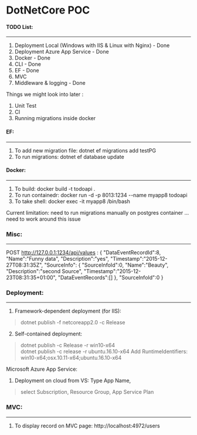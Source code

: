 # DotNetCore POC


#### TODO List:
-------------------------------
1. Deployment Local (Windows with IIS & Linux with Nginx) - Done
2. Deployment Azure App Service - Done
3. Docker - Done 
4. CLI - Done
5. EF - Done
6. MVC
7. Middleware & logging - Done



Things we might look into later :

1. Unit Test
2. CI
3. Running migrations inside docker

#### EF:
-------------------------------
1. To add new migration file: dotnet ef migrations add testPG 
2. To run migrations: dotnet ef database update


#### Docker:
-----------------------------
1. To build: docker build -t todoapi .
2. To run containedr: docker run -d -p 8013:1234 --name myapp8 todoapi
3. To take shell: docker exec -it myapp8 /bin/bash

Current limitation: need to run migrations manually on postgres container ... need to work around this issue


### Misc:
--------------

POST http://127.0.0.1:1234/api/values :
{
  "DataEventRecordId":8,
  "Name":"Funny data",
  "Description":"yes",
  "Timestamp":"2015-12-27T08:31:35Z",
   "SourceInfo":
  { 
    "SourceInfoId":0,
    "Name":"Beauty",
    "Description":"second Source",
    "Timestamp":"2015-12-23T08:31:35+01:00",
    "DataEventRecords":[]
  },
 "SourceInfoId":0 
}

### Deployment: 
------------------------
1. Framework-dependent deployment (for IIS):
>	dotnet publish -f netcoreapp2.0 -c Release

2. Self-contained deployment:
>	dotnet publish -c Release -r win10-x64	
>	dotnet publish -c release -r ubuntu.16.10-x64
>	Add RuntimeIdentifiers:
	<RuntimeIdentifiers>win10-x64;osx.10.11-x64;ubuntu.16.10-x64</RuntimeIdentifiers>

Microsoft Azure App Service:
1. Deployment on cloud from VS: Type App Name, 
> select Subscription, Resource Group, App Service Plan

### MVC:
------------------------
1. To display record on MVC page:
http://localhost:4972/users

